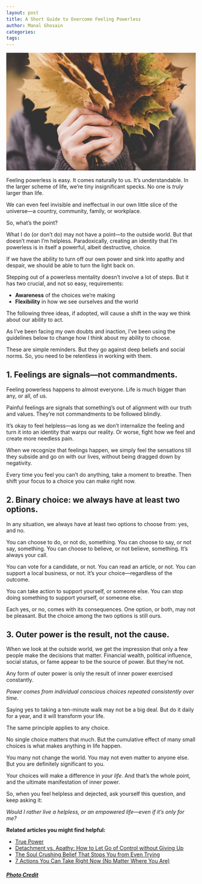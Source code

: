 ```yaml
---
layout: post
title: A Short Guide to Overcome Feeling Powerless
author: Manal Ghosain
categories:
tags:
---
```


![Holding dry leaves](/images/cannot.jpg)

Feeling powerless is easy. It comes naturally to us. It’s understandable. In the larger scheme of life, we’re tiny insignificant specks. No one is *truly* larger than life.

We can even feel invisible and ineffectual in our own little slice of the universe—a country, community, family, or workplace. 

So, what’s the point?

What I do (or don’t do) may not have a point—to the outside world. But that doesn’t mean I’m helpless. Paradoxically, creating an identity that I’m powerless is in itself a powerful, albeit destructive, choice.

If we have the ability to turn off our own power and sink into apathy and despair, we should be able to turn the light back on.

Stepping out of a powerless mentality doesn’t involve a lot of steps. But it has two crucial, and not so easy, requirements:

- **Awareness** of the choices we’re making
- **Flexibility** in how we see ourselves and the world

The following three ideas, if adopted, will cause a shift in the way we think about our ability to act. 

As I’ve been facing my own doubts and inaction, I’ve been using the guidelines below to change how I think about my ability to choose.

These are simple reminders. But they go against deep beliefs and social norms. So, you need to be relentless in working with them.

## 1. Feelings are signals—not commandments.

Feeling powerless happens to almost everyone. Life is much bigger than any, or all, of us. 

Painful feelings are signals that something’s out of alignment with our truth and values. They’re not commandments to be followed blindly.

It’s okay to feel helpless—as long as we don’t internalize the feeling and turn it into an identity that warps our reality. Or worse, fight how we feel and create more needless pain.

When we recognize that feelings happen, we simply feel the sensations till they subside and go on with our lives, without being dragged down by negativity.

Every time you feel you can’t do anything, take a moment to breathe. Then shift your focus to a choice you can make right now.

## 2. Binary choice: we always have at least two options.

In any situation, we always have at least two options to choose from: yes, and no. 

You can choose to do, or not do, something. You can choose to say, or not say, something. You can choose to believe, or not believe, something. It’s always your call. 

You can vote for a candidate, or not. You can read an article, or not. You can support a local business, or not. It’s your choice—regardless of the outcome.

You can take action to support yourself, or someone else. You can stop doing something to support yourself, or someone else.

Each yes, or no, comes with its consequences. One option, or both, may not be pleasant. But the choice among the two options is still ours.

## 3. Outer power is the result, not the cause.

When we look at the outside world, we get the impression that only a few people make the decisions that matter. Financial wealth, political influence, social status, or fame appear to be the source of power. But they’re not. 

Any form of outer power is only the result of inner power exercised constantly.

*Power comes from individual conscious choices repeated consistently over time.*

Saying yes to taking a ten-minute walk may not be a big deal. But do it daily for a year, and it will transform your life. 

The same principle applies to any choice.

No single choice matters that much. But the cumulative effect of many small choices is what makes anything in life happen.

You many not change the world. You may not even matter to anyone else. But you are definitely significant to you. 

Your choices will make a difference in *your life*.  And that’s the whole point, and the ultimate manifestation of inner power.

So, when you feel helpless and dejected, ask yourself this question, and keep asking it: 

*Would I rather live a helpless, or an empowered life—even if it’s only for me?*

**Related articles you might find helpful:**

- [True Power](/true-power/)
- [Detachment vs. Apathy: How to Let Go of Control without Giving Up](/apathy-vs-detachment/)
- [The Soul Crushing Belief That Stops You from Even Trying](/got-nothing/)
- [7 Actions You Can Take Right Now (No Matter Where You Are)](/do/)

##### [Photo Credit](https://unsplash.com/photos/XCcD2uO8dj8)